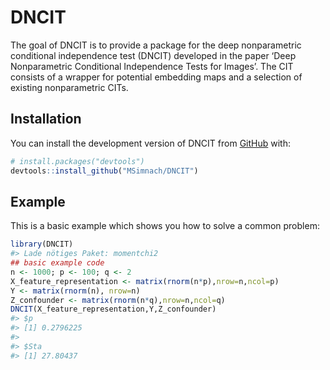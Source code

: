 
<!-- README.md is generated from README.Rmd. Please edit that file -->

# DNCIT

<!-- badges: start -->
<!-- badges: end -->

The goal of DNCIT is to provide a package for the deep nonparametric
conditional independence test (DNCIT) developed in the paper ‘Deep
Nonparametric Conditional Independence Tests for Images’. The CIT
consists of a wrapper for potential embedding maps and a selection of
existing nonparametric CITs.

## Installation

You can install the development version of DNCIT from
[GitHub](https://github.com/) with:

``` r
# install.packages("devtools")
devtools::install_github("MSimnach/DNCIT")
```

## Example

This is a basic example which shows you how to solve a common problem:

``` r
library(DNCIT)
#> Lade nötiges Paket: momentchi2
## basic example code
n <- 1000; p <- 100; q <- 2
X_feature_representation <- matrix(rnorm(n*p),nrow=n,ncol=p)
Y <- matrix(rnorm(n), nrow=n)
Z_confounder <- matrix(rnorm(n*q),nrow=n,ncol=q)
DNCIT(X_feature_representation,Y,Z_confounder)
#> $p
#> [1] 0.2796225
#> 
#> $Sta
#> [1] 27.80437
```
